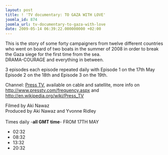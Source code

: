 ```yaml
---
layout: post
title: ! 'TV documentary: TO GAZA WITH LOVE'
joomla_id: 874
joomla_url: tv-documentary-to-gaza-with-love
date: 2009-05-14 06:39:22.000000000 +02:00
---
```

<p>This is the story of some forty campaigners from twelve different countries who went on board of two boats in the summer of 2008 in order to break the Gaza siege for the first time from the sea.<br />DRAMA-COURAGE and everything in between.</p>
<p>3 episodes each episode repeated daily with Episode 1 on the 17th May Episode 2 on the 18th and Episode 3 on the 19th.</p>
<p>Channel: <a title="press tv" href="http://www.presstv.com">Press TV</a>, available on cable and satellite, more info on <a title="Frequencies" href="http://www.presstv.com/frequency.aspx">http://www.presstv.com/frequency.aspx</a> and <a title="Wikipedia" href="http://en.wikipedia.org/wiki/Press_TV">http://en.wikipedia.org/wiki/Press_TV</a></p>
<p>Filmed by Aki Nawaz<br />Produced by Aki Nawaz and Yvonne Ridley    <br /><br />Times daily -<strong>all GMT time</strong>- FROM 17TH MAY</p>
<ul>
<li>02:32</li>
<li>08:32</li>
<li>13:32</li>
<li>20:32</li>
</ul>
